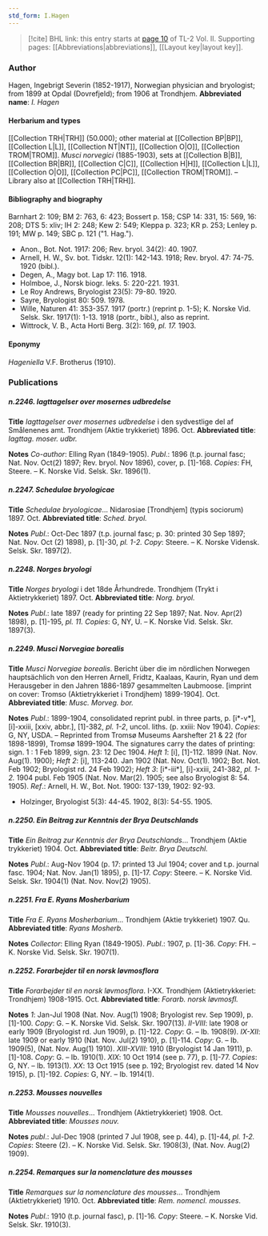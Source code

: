 ```yaml
---
std_form: I.Hagen
---
```


> [!cite] BHL link: this entry starts at [page 10](https://www.biodiversitylibrary.org/page/33068252) of TL-2 Vol. II.
> Supporting pages: [[Abbreviations|abbreviations]], [[Layout key|layout key]].

### Author

Hagen, Ingebrigt Severin (1852-1917), Norwegian physician and bryologist; from 1899 at Opdal (Dovrefjeld); from 1906 at Trondhjem. 
**Abbreviated name**: *I. Hagen*

#### Herbarium and types

[[Collection TRH|TRH]] (50.000); other material at [[Collection BP|BP]], [[Collection L|L]], [[Collection NT|NT]], [[Collection O|O]], [[Collection TROM|TROM]]. *Musci norvegici* (1885-1903), sets at [[Collection B|B]], [[Collection BR|BR]], [[Collection C|C]], [[Collection H|H]], [[Collection L|L]], [[Collection O|O]], [[Collection PC|PC]], [[Collection TROM|TROM]]. – Library also at [[Collection TRH|TRH]].

#### Bibliography and biography

Barnhart 2: 109; BM 2: 763, 6: 423; Bossert p. 158; CSP 14: 331, 15: 569, 16: 208; DTS 5: xliv; IH 2: 248; Kew 2: 549; Kleppa p. 323; KR p. 253; Lenley p. 191; MW p. 149; SBC p. 121 ("1. Hag.").
- Anon., Bot. Not. 1917: 206; Rev. bryol. 34(2): 40. 1907.
- Arnell, H. W., Sv. bot. Tidskr. 12(1): 142-143. 1918; Rev. bryol. 47: 74-75. 1920 (bibl.).
- Degen, A., Magy bot. Lap 17: 116. 1918.
- Holmboe, J., Norsk biogr. leks. 5: 220-221. 1931.
- Le Roy Andrews, Bryologist 23(5): 79-80. 1920.
- Sayre, Bryologist 80: 509. 1978.
- Wille, Naturen 41: 353-357. 1917 (portr.) (reprint p. 1-5); K. Norske Vid. Selsk. Skr. 1917(1): 1-13. 1918 (portr., bibl.), also as reprint.
- Wittrock, V. B., Acta Horti Berg. 3(2): 169, *pl. 17.* 1903.

#### Eponymy

*Hageniella* V.F. Brotherus (1910).

### Publications

##### n.2246. Iagttagelser over mosernes udbredelse

**Title**
*Iagttagelser over mosernes udbredelse* i den sydvestlige del af Smålenenes amt. Trondhjem (Aktie trykkeriet) 1896. Oct.
**Abbreviated title**: *Iagttag. moser. udbr.*

**Notes**
*Co-author*: Elling Ryan (1849-1905).
*Publ*.: 1896 (t.p. journal fasc; Nat. Nov. Oct(2) 1897; Rev. bryol. Nov 1896), cover, p. \[1\]-168. *Copies*: FH, Steere. – K. Norske Vid. Selsk. Skr. 1896(1).

##### n.2247. Schedulae bryologicae

**Title**
*Schedulae bryologicae*... Nidarosiae \[Trondhjem\] (typis sociorum) 1897. Oct.
**Abbreviated title**: *Sched. bryol.*

**Notes**
*Publ*.: Oct-Dec 1897 (t.p. journal fasc; p. 30: printed 30 Sep 1897; Nat. Nov. Oct (2) 1898), p. \[1\]-30, *pl. 1-2. Copy*: Steere. – K. Norske Vidensk. Selsk. Skr. 1897(2).

##### n.2248. Norges bryologi

**Title**
*Norges bryologi* i det 18de Århundrede. Trondhjem (Trykt i Aktietrykkeriet) 1897. Oct.
**Abbreviated title**: *Norg. bryol.*

**Notes**
*Publ*.: late 1897 (ready for printing 22 Sep 1897; Nat. Nov. Apr(2) 1898), p. \[1\]-195, *pl. 11.*
*Copies*: G, NY, U. – K. Norske Vid. Selsk. Skr. 1897(3).

##### n.2249. Musci Norvegiae borealis

**Title**
*Musci Norvegiae borealis*. Bericht über die im nördlichen Norwegen hauptsächlich von den Herren Arnell, Fridtz, Kaalaas, Kaurin, Ryan und dem Herausgeber in den Jahren 1886-1897 gesammelten Laubmoose. \[imprint on cover: Tromso (Aktietrykkeriet i Trondjhem) 1899-1904\]. Oct.
**Abbreviated title**: *Musc. Morveg. bor.*

**Notes**
*Publ*.: 1899-1904, consolidated reprint publ. in three parts, p. \[i\*-v\*\], \[i\]-xxiii, \[xxiv, abbr.\], \[1\]-382, *pl. 1-2*, uncol. liths. (p. xxiii: Nov 1904). *Copies*: G, NY, USDA. – Reprinted from Tromsø Museums Aarshefter 21 & 22 (for 1898-1899), Tromsø 1899-1904. The signatures carry the dates of printing: sign. 1 : 1 Feb 1899, sign. 23: 12 Dec 1904.
*Heft 1*: \[i\], \[1\]-112. 1899 (Nat. Nov. Aug(1). 1900);
*Heft 2*: \[i\], 113-240. Jan 1902 (Nat. Nov. Oct(1). 1902; Bot. Not. Feb 1902; Bryologist rd. 24 Feb 1902);
*Heft 3*: \[i\*-iii\*\], \[i\]-xxiii, 241-382, *pl. 1-2.* 1904 publ. Feb 1905 (Nat. Nov. Mar(2). 1905; see also Bryologist 8: 54. 1905).
*Ref*.: Arnell, H. W., Bot. Not. 1900: 137-139, 1902: 92-93.
- Holzinger, Bryologist 5(3): 44-45. 1902, 8(3): 54-55. 1905.

##### n.2250. Ein Beitrag zur Kenntnis der Brya Deutschlands

**Title**
*Ein Beitrag zur Kenntnis der Brya Deutschlands*... Trondhjem (Aktie trykkeriet) 1904. Oct.
**Abbreviated title**: *Beitr. Brya Deutschl.*

**Notes**
*Publ*.: Aug-Nov 1904 (p. 17: printed 13 Jul 1904; cover and t.p. journal fasc. 1904; Nat. Nov. Jan(1) 1895), p. \[1\]-17. *Copy*: Steere. – K. Norske Vid. Selsk. Skr. 1904(1) (Nat. Nov. Nov(2) 1905).

##### n.2251. Fra E. Ryans Mosherbarium

**Title**
*Fra E. Ryans Mosherbarium*... Trondhjem (Aktie trykkeriet) 1907. Qu.
**Abbreviated title**: *Ryans Mosherb.*

**Notes**
*Collector*: Elling Ryan (1849-1905).
*Publ*.: 1907, p. \[1\]-36. *Copy*: FH. – K. Norske Vid. Selsk. Skr. 1907(1).

##### n.2252. Forarbejder til en norsk løvmosflora

**Title**
*Forarbejder til en norsk løvmosflora*. I-XX. Trondhjem (Aktietrykkeriet: Trondhjem) 1908-1915. Oct.
**Abbreviated title**: *Forarb. norsk løvmosfl.*

**Notes**
*1*: Jan-Jul 1908 (Nat. Nov. Aug(1) 1908; Bryologist rev. Sep 1909), p. \[1\]-100. *Copy*: G. – K. Norske Vid. Selsk. Skr. 1907(13).
*II-VIII*: late 1908 or early 1909 (Bryologist rd. Jun 1909), p. \[1\]-122. *Copy*: G. – Ib. 1908(9).
*IX-XII*: late 1909 or early 1910 (Nat. Nov. Jul(2) 1910), p. \[1\]-114. *Copy*: G. – Ib. 1909(5), (Nat. Nov. Aug(1) 1910).
*XIII-XVIII*: 1910 (Bryologist 14 Jan 1911), p. \[1\]-108. *Copy*: G. – Ib. 1910(1).
*XIX*: 10 Oct 1914 (see p. 77), p. \[1\]-77. *Copies*: G, NY. – Ib. 1913(1).
*XX*: 13 Oct 1915 (see p. 192; Bryologist rev. dated 14 Nov 1915), p. \[1\]-192. *Copies*: G, NY. – Ib. 1914(1).

##### n.2253. Mousses nouvelles

**Title**
*Mousses nouvelles*... Trondhjem (Aktietrykkeriet) 1908. Oct.
**Abbreviated title**: *Mousses nouv.*

**Notes**
*publ*.: Jul-Dec 1908 (printed 7 Jul 1908, see p. 44), p. \[1\]-44, *pl. 1-2. Copies*: Steere (2). – K. Norske Vid. Selsk. Skr. 1908(3), (Nat. Nov. Aug(2) 1909).

##### n.2254. Remarques sur la nomenclature des mousses

**Title**
*Remarques sur la nomenclature des mousses*... Trondhjem (Aktietrykkeriet) 1910. Oct.
**Abbreviated title**: *Rem. nomencl. mousses*.

**Notes**
*Publ*.: 1910 (t.p. journal fasc), p. \[1\]-16. *Copy*: Steere. – K. Norske Vid. Selsk. Skr. 1910(3).


